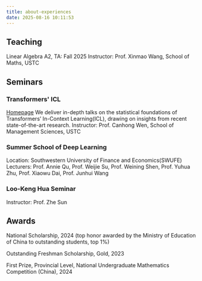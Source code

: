 ```yaml
---
title: about-experiences
date: 2025-08-16 10:11:53
---
```

## Teaching
Linear Algebra A2, TA: Fall 2025
Instructor: Prof. Xinmao Wang, School of Maths, USTC

## Seminars
### Transformers' ICL
[Homepage](https://zuoooooooo.github.io/dlseminar.html)
We deliver in-depth talks on the statistical foundations of Transformers’ In-Context Learning(ICL), drawing on insights from recent state-of-the-art research.
Instructor: Prof. Canhong Wen, School of Management Sciences, USTC

### Summer School of Deep Learning 
Location: Southwestern University of Finance and Economics(SWUFE)
Lecturers: Prof. Annie Qu, Prof. Weijie Su, Prof. Weining Shen, Prof. Yuhua Zhu, Prof. Xiaowu Dai, Prof. Junhui Wang

### Loo-Keng Hua Seminar
Instructor: Prof. Zhe Sun

## Awards
National Scholarship, 2024 (top honor awarded by the Ministry of Education of China to outstanding students, top 1%)

Outstanding Freshman Scholarship, Gold, 2023

First Prize, Provincial Level, National Undergraduate Mathematics Competition (China), 2024